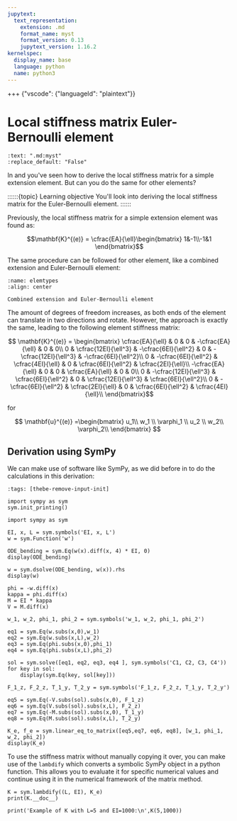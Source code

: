 ```yaml
---
jupytext:
  text_representation:
    extension: .md
    format_name: myst
    format_version: 0.13
    jupytext_version: 1.16.2
kernelspec:
  display_name: base
  language: python
  name: python3
---
```


+++ {"vscode": {"languageId": "plaintext"}}

# Local stiffness matrix Euler-Bernoulli element

```{custom_download_link} ../docs/other_elements.md
:text: ".md:myst"
:replace_default: "False"
```

In [](./single_element.md) and [](./matrix.md) you've seen how to derive the local stiffness matrix for a simple extension element. But can you do the same for other elements?


::::::{topic} Learning objective
You'll look into deriving the local stiffness matrix for the Euler-Bernoulli element.
::::::

Previously, the local stiffness matrix for a simple extension element was found as:

$$\mathbf{K}^{(e)} = \cfrac{EA}{\ell}\begin{bmatrix} 1&-1\\-1&1 \end{bmatrix}$$

The same procedure can be followed for other element, like a combined extension and Euler-Bernoulli element:

```{figure} elemtypes.svg
:name: elemtypes
:align: center

Combined extension and Euler-Bernoulli element
```

The amount of degrees of freedom increases, as both ends of the element can translate in two directions and rotate. However, the approach is exactly the same, leading to the following element stiffness matrix:

$$
	\mathbf{K}^{(e)} = \begin{bmatrix}
	  \cfrac{EA}{\ell} & 0 & 0 & -\cfrac{EA}{\ell} & 0 & 0\\
	  0 & \cfrac{12EI}{\ell^3} & -\cfrac{6EI}{\ell^2} & 0 & -\cfrac{12EI}{\ell^3} & -\cfrac{6EI}{\ell^2}\\
	  0 & -\cfrac{6EI}{\ell^2} & \cfrac{4EI}{\ell} & 0 & \cfrac{6EI}{\ell^2} & \cfrac{2EI}{\ell}\\
	  -\cfrac{EA}{\ell} & 0 & 0 & \cfrac{EA}{\ell} & 0 & 0\\
	  0 & -\cfrac{12EI}{\ell^3} & \cfrac{6EI}{\ell^2} & 0 & \cfrac{12EI}{\ell^3} & \cfrac{6EI}{\ell^2}\\
	  0 & -\cfrac{6EI}{\ell^2} & \cfrac{2EI}{\ell} & 0 & \cfrac{6EI}{\ell^2} & \cfrac{4EI}{\ell}\\
	\end{bmatrix}$$

for

$$
  \mathbf{u}^{(e)} =\begin{bmatrix}
	  u_1\\
	  w_1 \\
	  \varphi_1 \\
	  u_2 \\
	  w_2\\
	  \varphi_2\\
	\end{bmatrix} 
	$$

## Derivation using SymPy
We can make use of software like SymPy, as we did before in [](sympy-ode) to do the calculations in this derivation:

```{code-cell} ipython3
:tags: [thebe-remove-input-init]

import sympy as sym
sym.init_printing()
```

```{code-cell} ipython3
import sympy as sym
```

```{code-cell} ipython3
EI, x, L = sym.symbols('EI, x, L')
w = sym.Function('w')

ODE_bending = sym.Eq(w(x).diff(x, 4) * EI, 0)
display(ODE_bending)
```

```{code-cell} ipython3
w = sym.dsolve(ODE_bending, w(x)).rhs
display(w)
```

```{code-cell} ipython3
phi = -w.diff(x)
kappa = phi.diff(x)
M = EI * kappa
V = M.diff(x)
```

```{code-cell} ipython3
w_1, w_2, phi_1, phi_2 = sym.symbols('w_1, w_2, phi_1, phi_2')

eq1 = sym.Eq(w.subs(x,0),w_1)
eq2 = sym.Eq(w.subs(x,L),w_2)
eq3 = sym.Eq(phi.subs(x,0),phi_1)
eq4 = sym.Eq(phi.subs(x,L),phi_2)

sol = sym.solve([eq1, eq2, eq3, eq4 ], sym.symbols('C1, C2, C3, C4'))
for key in sol:
    display(sym.Eq(key, sol[key]))
```

```{code-cell} ipython3
F_1_z, F_2_z, T_1_y, T_2_y = sym.symbols('F_1_z, F_2_z, T_1_y, T_2_y')

eq5 = sym.Eq(-V.subs(sol).subs(x,0), F_1_z)
eq6 = sym.Eq(V.subs(sol).subs(x,L), F_2_z)
eq7 = sym.Eq(-M.subs(sol).subs(x,0), T_1_y)
eq8 = sym.Eq(M.subs(sol).subs(x,L), T_2_y)
```

```{code-cell} ipython3
K_e, f_e = sym.linear_eq_to_matrix([eq5,eq7, eq6, eq8], [w_1, phi_1, w_2, phi_2])
display(K_e)
```

To use the stiffness matrix without manually copying it over, you can make use of the `lambdify` which converts a symbolic SymPy object in a python function. This allows you to evaluate it for specific numerical values and continue using it in the numerical framework of the matrix method.

```{code-cell} ipython3
K = sym.lambdify((L, EI), K_e)
print(K.__doc__)
```

```{code-cell} ipython3
print('Example of K with L=5 and EI=1000:\n',K(5,1000))
```
